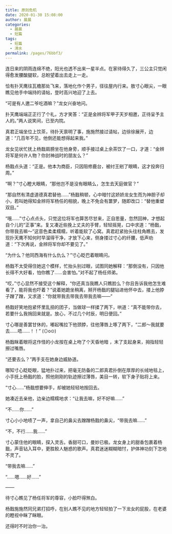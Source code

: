 ```yaml
---
title: 原则危机
date: 2020-01-30 15:08:00
author: 晨晨
categories: 
  - 晨晨
  - 短篇
tags: 
  - 短篇
  - 清水
permalink: /pages/76bbf3/
---
```


连日来的阴雨连绵不绝，阳光也透不出来一星半点。在家待得久了，三公主只觉闲得愈发腰酸腿软，总盼望着出去走上一走。

恰有扑天鹰往瓦檐那处飞来，落地化作个男子，径往屋内行来。敖寸心眼尖，一眼瞧见他手中端持的请帖，登时高兴地迎了上去。

“可是有人邀二爷吃酒嘛？”龙女兴奋地问。

<!-- more -->

扑天鹰端端正正行了个礼，方才笑答：“正是金辨将军甲子天岁相邀，正待呈予主人的。”两人说笑间，已至内院。

真君正端坐位上饮茶，待扑天禀明了事，施施然接过请帖，边徐徐展开，边道：“几百年不见，他倒还能想得起来我。”

龙女见状忙抚上杨戬肩膀坐在他身旁，顺手接过桌上余茶饮了一口，才道：“金辨将军是何许人物？你封神战时的朋友么？”

杨戬点头道：“正是。他本为商臣，只因阻修鹿台，被纣王剜了眼睛，这才投奔归周。”

“啊？”寸心瞪大眼睛，“那他岂不是没有眼睛么，怎生去天庭做官？”

“那自然有清虚道德真君替他……”杨戬稍顿，心中暗忖这娇娇龙女生而为神胆子却小，若叫她得知金辨将军杨任的相貌，晚上不免会有噩梦，随即改口：“替他重塑双目。”

“哦……”寸心点点头，只觉这位将军也算苦尽甘来，正自思量，忽然回神，才想起自个儿的“正事”来。复又凑近些挽上丈夫的手臂，轻轻摇晃，口中求道：“杨戬，你带我去嘛～”这音色柔柔糯糯，听着能软了心窝。真君赶紧抬头往柱角瞧去，发现扑天鹰不知何时早溜得干净，才放下心来，侧身搂过寸心的纤腰，低声劝道：“下次再说，金辨将军你却不要见了。”

“为什么？他同西海有什么仇么？”寸心眨巴着眼睛问。

杨戬不太受得住她这个模样，忙抬头别过眼，试图同她解释：“那倒没有，只因他长得不大好看，怕你瞧了……会害怕。”对不起了杨任师弟。

“哎，”寸心显然不接受这个解释，“你还真当我瞧人只瞧脸么？你且告诉我他怎生难看了，能将我也吓着？”说着她跪坐稍离，掰开杨戬的腿钻进他怀中去，搂上他脖子蹭了蹭，又求道：“你就带我去带我去带我去嘛——”

杨戬好笑地抱紧怀里乱扭的团子，当做球一样揉了两下，哄道：“真不能带你去，若要什么我捎回来就是。放心，不过几个时辰，明日便回。”

寸心哪是善罢甘休的，嘟起嘴拉下他颈脖，往他薄唇上啄了两下，“二郎～我就要去……唔……！！” (⊙o⊙)

杨戬眯着眼将这作怪的小龙按在桌上吻了个天昏地暗 ，末了支起身来，拇指轻轻擦过嘴唇。

“还要去么？”两手支在她身边威胁道。

哪知寸心眨眨眼，猛地扑过来，把毫无防备的二郎真君扑倒在厚厚的长绒地毯上，小手抚上杨戬的脸，照他刚刚的轨迹擦过薄唇，美目一转，软下身子贴将上来。

“寸心……”杨戬想要伸手，却被她轻轻地按回去。

她凑近去亲他，边亲边糯糯地求：“让我去嘛，好不好嘛……”

“不……你……”

寸心小小地啧了一声，拿自己的鼻尖去蹭蹭杨戬的鼻尖，“带我去嘛……”

“不，不行……我……”

寸心蒙住他的眼睛，探入灵舌。香甜可口，曼妙已极。龙女身上的甜香包裹着杨戬，声音钻入耳中，更胜鲛人魅惑的歌声。真君迷迷糊糊暗忖，护体神功刻下怎地不灵了。

“带我去嘛……”

“……嗯……好……”

——

待寸心瞧见了杨任将军的尊容，小脸吓得煞白。

杨戬施施然同兄弟打招呼，在别人瞧不见的地方轻轻拍了一下龙女的屁股，在老婆的瞪视中眯了眯眼。

还得时不时治你一治。
